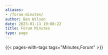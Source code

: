 ```yaml
---
aliases:
- /forum-minutes/
author: Ben Wilson
date: 2023-01-11 19:08:22
title: Forum Minutes
type: page
---
```


{{< pages-with-tags tags="Minutes,Forum" >}}